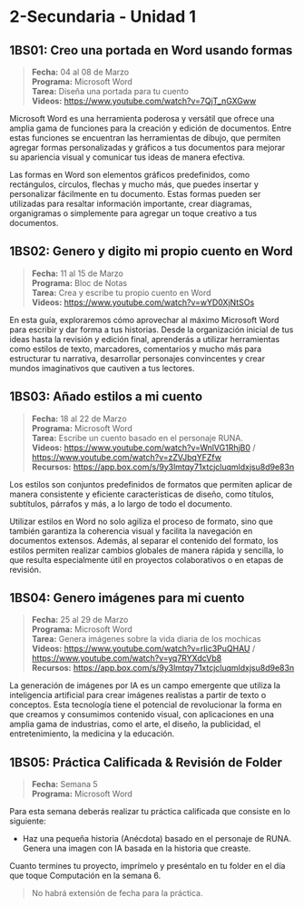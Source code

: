 # 2-Secundaria - Unidad 1

## 1BS01: Creo una portada en Word usando formas

> <i class="bi bi-calendar"></i> **Fecha:** 04 al 08 de Marzo<br><i class="bi bi-laptop"></i> **Programa:** Microsoft Word <br><i class="bi bi-clipboard-check"></i> **Tarea:** Diseña una portada para tu cuento <br><i class="bi bi-youtube txt-red"></i> **Videos:** https://www.youtube.com/watch?v=7QjT_nGXGww

Microsoft Word es una herramienta poderosa y versátil que ofrece una amplia gama de funciones para la creación y edición de documentos. Entre estas funciones se encuentran las herramientas de dibujo, que permiten agregar formas personalizadas y gráficos a tus documentos para mejorar su apariencia visual y comunicar tus ideas de manera efectiva.

Las formas en Word son elementos gráficos predefinidos, como rectángulos, círculos, flechas y mucho más, que puedes insertar y personalizar fácilmente en tu documento. Estas formas pueden ser utilizadas para resaltar información importante, crear diagramas, organigramas o simplemente para agregar un toque creativo a tus documentos.

## 1BS02: Genero y digito mi propio cuento en Word

> <i class="bi bi-calendar"></i> **Fecha:** 11 al 15 de Marzo<br><i class="bi bi-laptop"></i> **Programa:** Bloc de Notas <br><i class="bi bi-clipboard-check"></i> **Tarea:** Crea y escribe tu propio cuento en Word <br><i class="bi bi-youtube txt-red"></i> **Videos:** https://www.youtube.com/watch?v=wYD0XjNtSOs

En esta guía, exploraremos cómo aprovechar al máximo Microsoft Word para escribir y dar forma a tus historias. Desde la organización inicial de tus ideas hasta la revisión y edición final, aprenderás a utilizar herramientas como estilos de texto, marcadores, comentarios y mucho más para estructurar tu narrativa, desarrollar personajes convincentes y crear mundos imaginativos que cautiven a tus lectores.

## 1BS03: Añado estilos a mi cuento

> <i class="bi bi-calendar"></i> **Fecha:** 18 al 22 de Marzo<br><i class="bi bi-laptop"></i> **Programa:** Microsoft Word <br><i class="bi bi-clipboard-check"></i> **Tarea:** Escribe un cuento basado en el personaje RUNA.<br><i class="bi bi-youtube txt-red"></i> **Videos:** https://www.youtube.com/watch?v=WnlVG1RhjB0 / https://www.youtube.com/watch?v=zZVJbqYFZfw<br><i class="bi bi-files"></i> **Recursos:** https://app.box.com/s/9y3lmtqy71xtcjcluqmldxjsu8d9e83n

Los estilos son conjuntos predefinidos de formatos que permiten aplicar de manera consistente y eficiente características de diseño, como títulos, subtítulos, párrafos y más, a lo largo de todo el documento.

Utilizar estilos en Word no solo agiliza el proceso de formato, sino que también garantiza la coherencia visual y facilita la navegación en documentos extensos. Además, al separar el contenido del formato, los estilos permiten realizar cambios globales de manera rápida y sencilla, lo que resulta especialmente útil en proyectos colaborativos o en etapas de revisión.

## 1BS04: Genero imágenes para mi cuento

> <i class="bi bi-calendar"></i> **Fecha:** 25 al 29 de Marzo<br><i class="bi bi-laptop"></i> **Programa:** Microsoft Word <br><i class="bi bi-clipboard-check"></i> **Tarea:** Genera imágenes sobre la vida diaria de los mochicas<br><i class="bi bi-youtube txt-red"></i> **Videos:** https://www.youtube.com/watch?v=rIic3PuQHAU / https://www.youtube.com/watch?v=yq7RYXdcVb8<br><i class="bi bi-files"></i> **Recursos:** https://app.box.com/s/9y3lmtqy71xtcjcluqmldxjsu8d9e83n

La generación de imágenes por IA es un campo emergente que utiliza la inteligencia artificial para crear imágenes realistas a partir de texto o conceptos. Esta tecnología tiene el potencial de revolucionar la forma en que creamos y consumimos contenido visual, con aplicaciones en una amplia gama de industrias, como el arte, el diseño, la publicidad, el entretenimiento, la medicina y la educación.

## 1BS05: Práctica Calificada & Revisión de Folder

> <i class="bi bi-calendar"></i> **Fecha:** Semana 5<br><i class="bi bi-laptop"></i> **Programa:** Microsoft Word

Para esta semana deberás realizar tu práctica calificada que consiste en lo siguiente:

- Haz una pequeña historia (Anécdota) basado en el personaje de RUNA. Genera una imagen con IA basada en la historia que creaste.

Cuanto termines tu proyecto, imprímelo y preséntalo en tu folder en el día que toque Computación en la semana 6.

> No habrá extensión de fecha para la práctica.
